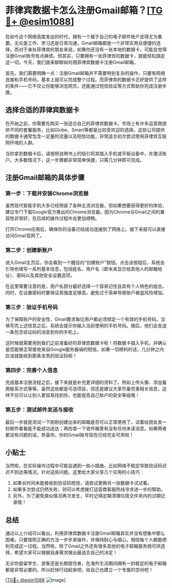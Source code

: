 # 菲律宾数据卡怎么注册Gmail邮箱？[[TG💪+ @esim1088](https://t.me/s/esim1088)]

在如今这个网络高度发达的时代，拥有一个属于自己的电子邮件账户显得尤为重要。无论是工作、学习还是日常沟通，Gmail邮箱都是一个非常实用且便捷的选择。而对于身处菲律宾的朋友来说，如果你还没有一张本地的数据卡，可能会觉得注册Gmail账号有点麻烦。但其实，只要拥有一张菲律宾的数据卡，就能轻松搞定这一切。今天，我们就来聊聊如何用菲律宾数据卡注册Gmail邮箱。

首先，我们需要明确一点：注册Gmail邮箱并不需要特别复杂的操作，只要有网络连接和手机号码，基本上就可以完成整个过程。而菲律宾的数据卡正好提供了这样的条件——它不仅让你能够浏览网页，还能通过短信验证等方式帮助你完成注册步骤。

## 选择合适的菲律宾数据卡

在开始之前，你需要先购买一张适合自己的菲律宾数据卡。市场上有许多运营商提供不同的套餐服务，比如Globe、Smart等都是比较受欢迎的选择。这些公司提供的数据卡通常包含一定量的流量以及短信功能，非常适合初次尝试使用菲律宾互联网环境的人群。

当你拿到数据卡后，请按照说明书上的指引将其插入手机或平板设备中，并激活账户。大多数情况下，这一步骤都非常简单快捷，只需几分钟即可完成。

## 注册Gmail邮箱的具体步骤

### 第一步：下载并安装Chrome浏览器

虽然现代智能手机大多已经预装了各种主流浏览器，但如果想要获得更好的体验，建议专门下载Google官方推出的Chrome浏览器。因为Chrome与Gmail之间的兼容性非常好，在后续的操作过程中会更加顺畅。

打开Chrome应用后，确保你的设备已经成功连接到了网络上。接下来就可以直接访问Gmail官网了。

### 第二步：创建新账户

进入Gmail主页后，你会看到一个醒目的“创建账户”按钮。点击该按钮后，系统会引导你填写一系列基本信息，包括姓名、用户名（即未来显示给其他人的邮箱地址）、密码以及其他安全设置选项。

在这里需要注意的是，用户名部分最好选择一个容易记住且具有个人特色的组合。同时，在设置密码时要保证其强度足够高，避免过于简单导致账户被盗风险增加。

### 第三步：验证手机号码

为了保障账户的安全性，Gmail要求每位用户都必须绑定一个有效的手机号码。当填写完上述信息之后，系统会提示你输入当前使用的手机号码。随后，他们会发送一条包含验证码的消息到你的手机上。

这时候就需要用到我们之前准备好的菲律宾数据卡啦！将数据卡插入手机，并确认是否能够正常接收来自Google服务器端的短信。如果一切顺利的话，几分钟之内应该就能收到那条宝贵的验证码啦！

### 第四步：完善个人信息

完成基本注册流程之后，接下来就是补充更详细的资料了。例如上传头像、添加备用联系方式等等。虽然这些都是可选项目，但还是建议大家尽量完善相关信息，这样不仅可以让别人更容易找到你，也能提高自己账户的安全等级哦！

### 第五步：测试邮件发送与接收

最后一步就是测试一下刚刚创建出来的邮箱是否可以正常使用了。试着给朋友发一封邮件看看能不能成功送达；再检查一下收件箱里有没有任何未读消息。如果两者都没有问题的话，恭喜你，你的Gmail账号现在已经完全可用啦！

## 小贴士

当然啦，在实际操作过程中可能会遇到一些小插曲，比如网络不稳定导致验证码迟迟不到达等情况。针对这些问题，这里给大家分享几个实用的小技巧：

1. 如果长时间未能接收到验证码短信，请尝试更换另一张数据卡试试看。
2. 如果多次尝试仍然失败，则可以考虑拨打运营商客服热线寻求进一步的帮助。
3. 另外，为了避免类似情况再次发生，平时记得定期清理垃圾文件夹内的过期记录哦！

## 总结

通过以上介绍可以看出，利用菲律宾数据卡注册Gmail邮箱其实并没有想象中那么困难。只要按照正确的方法一步步来操作，并保持耐心与细心，相信每个人都能顺利完成这一过程。当然啦，除了Gmail之外还有很多其他的电子邮箱服务商可供选择，希望大家可以根据自身需求做出最适合自己的决定！

无论你是留学生、游客还是长期居住者，在海外生活期间拥有一封稳定的电子邮箱都是非常必要的。所以赶快行动起来吧，给自己也建立一个专属的空间吧！

[[TG💪+ @esim1088](https://t.me/s/esim1088) ![Image](https://i.postimg.cc/4NQfJmqS/Snipaste-2025-05-13-00-14-12.png)]